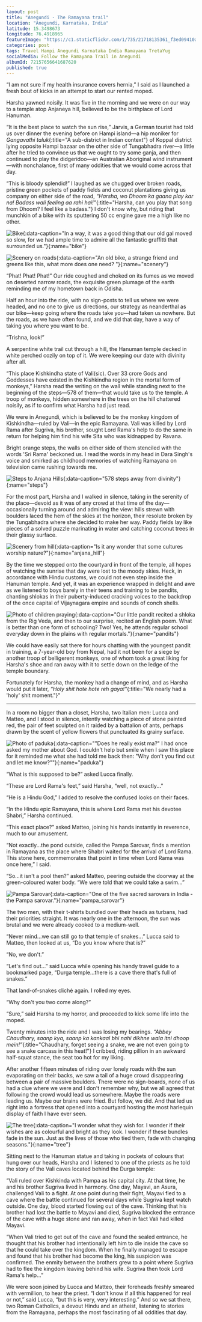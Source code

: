 ```yaml
---
layout: post
title: "Anegundi - The Ramayana trail"
location: "Anegundi, Karnataka, India"
latitude: 15.3498673
longitude: 76.4918965
featureImage: "https://c1.staticflickr.com/1/735/21718135361_f3ed09410a_b.jpg"
categories: post
tags: Travel Hampi Anegundi Karnataka India Ramayana TretaYug
socialMedia: Follow the Ramayana Trail in Anegundi
albumId: 72157656641687620
published: true
---
```



“I am not sure if my health insurance covers hernia,” I said as I launched a fresh bout of kicks in an attempt to start our rented moped. 

Harsha yawned noisily. It was five in the morning and we were on our way to a temple atop Anjaneya hill, believed to be the birthplace of Lord Hanuman.

“It is the best place to watch the sun rise,” Jarvis, a German tourist had told us over dinner the evening before on Hampi island—a hip moniker for _Gangavathi_ _taluk_{:title="A sub-district in Indian context"} of Koppal district lying opposite Hampi bazaar on the other side of Tungabhadra river—a little after he tried to convince us that we ought to try some ganja, and then continued to play the didgeridoo—an Australian Aboriginal wind instrument—with nonchalance, first of many oddities that we would come across that day. 

“This is bloody splendid!” I laughed as we chugged over broken roads, pristine green pockets of paddy fields and coconut plantations giving us company on either side of the road, _“Harsha, wo Dhoom ka gaana play kar na! Badass wali feeling aa rahi hai!”_{:title="Harsha, can you play that song from Dhoom? I feel like a badass."} I don't know why, but riding that munchkin of a bike with its sputtering 50 cc engine gave me a high like no other. 

![Bike](https://c2.staticflickr.com/6/5680/21605374956_544656b5ea_c.jpg){:data-caption="In a way, it was a good thing that our old gal moved so slow, for we had ample time to admire all the fantastic graffitti that surrounded us."}{:name="bike"}

![Scenery on roads](https://c1.staticflickr.com/1/753/21443515620_d36e311ec3_c.jpg){:data-caption="An old bike, a strange friend and greens like this, what more does one need? "}{:name="scenery"}

“Phat! Phat! Phat!” Our ride coughed and choked on its fumes as we moved on deserted narrow roads, the exquisite green plumage of the earth reminding me of my hometown back in Odisha.

Half an hour into the ride, with no sign-posts to tell us where we were headed, and no one to give us directions, our strategy as neanderthal as our bike—keep going where the roads take you—had taken us nowhere. But the roads, as we have often found, and we did that day, have a way of taking you where you want to be. 

“Trishna, look!”

A serpentine white trail cut through a hill, the Hanuman temple decked in white perched cozily on top of it. We were keeping our date with divinity after all. 

“This place Kishkindha state of Vali(sic). Over 33 crore Gods and Goddesses have existed in the Kishkindha region in the mortal form of monkeys,” Harsha read the writing on the wall while standing next to the beginning of the steps—578 of them—that would take us to the temple. A troop of monkeys, hidden somewhere in the trees on the hill chattered noisily, as if to confirm what Harsha had just read.  

We were in Anegundi, which is believed to be the monkey kingdom of Kishkindha—ruled by Vali—in the epic Ramayana. Vali was killed by Lord Rama after Sugriva, his brother, sought Lord Rama's help to do the same in return for helping him find his wife Sita who was kidnapped by Ravana. 

Bright orange steps, the walls on either side of them stenciled with the words 'Sri Rama' beckoned us. I read the words in my head in Dara Singh's voice and smirked as childhood memories of watching Ramayana on television came rushing towards me.

![Steps to Anjana Hills](https://c1.staticflickr.com/1/723/21631623295_95f9b9ce39_c.jpg){:data-caption="578 steps away from divinity"}{:name="steps"}

For the most part, Harsha and I walked in silence, taking in the serenity of the place—devoid as it was of any crowd at that time of the day—occasionally turning around and admiring the view: hills strewn with boulders laced the hem of the skies at the horizon, their resolute broken by the Tungabhadra where she decided to make her way. Paddy fields lay like pieces of a solved puzzle marinating in water and catching coconut trees in their glassy surface.     

![Scenery from hill](https://c1.staticflickr.com/1/684/21605379406_747de9896b_c.jpg){:data-caption="Is it any wonder that some cultures worship nature?"}{:name="anjana_hill"}

By the time we stepped onto the courtyard in front of the temple, all hopes of watching the sunrise that day were lost to the moody skies. Heck, in accordance with Hindu customs, we could not even step inside the Hanuman temple. And yet, it was an experience wrapped in delight and awe as we listened to boys barely in their teens and training to be pandits, chanting shlokas in their puberty-induced cracking voices to the backdrop of the once capital of Vijaynagara empire and sounds of conch shells. 

![Photo of children praying](https://c1.staticflickr.com/1/625/21620132112_43b93b242b_c.jpg){:data-caption="Our little pandit recited a shloka from the Rig Veda, and then to our surprise, recited an English poem. What is better than one form of schooling? Two! Yes, he attends regular school everyday down in the plains with regular mortals."}{:name="pandits"}

We could have easily sat there for hours chatting with the youngest pandit in training, a 7-year-old boy from Nepal, had it not been for a 	siege by another troop of belligerent monkeys, one of whom took a great liking for Harsha's shoe and ran away with it to settle down on the ledge of the temple boundary. 

Fortunately for Harsha, the monkey had a change of mind, and as Harsha would put it later, _“Holy shit hote hote reh gaya!"_{:title="We nearly had a 'holy' shit moment."}"

***

In a room no bigger than a closet, Harsha, two Italian men: Lucca and Matteo, and I stood in silence, intently watching a piece of stone painted red, the pair of feet sculpted on it raided by a battalion of ants, perhaps drawn by the scent of yellow flowers that punctuated its grainy surface.

![Photo of paduka](https://c1.staticflickr.com/1/573/21008746414_e40122c4ab_c.jpg){:data-caption="\"Does he really exist ma?\" I had once asked my mother about God. I couldn't help but smile when I saw this place for it reminded me what she had told me back then: \"Why don't you find out and let me know?\""}{:name="paduka"}

“What is this supposed to be?” asked Lucca finally.

“These are Lord Rama's feet,” said Harsha, “well, not exactly...”

“He is a Hindu God,” I added to resolve the confused looks on their faces. 

“In the Hindu epic Ramayana, this is where Lord Rama met his devotee Shabri,” Harsha continued.

“This exact place?” asked Matteo, joining his hands instantly in reverence, much to our amusement. 

“Not exactly...the pond outside, called the Pampa Sarovar, finds a mention in Ramayana as the place where Shabri waited for the arrival of Lord Rama. This stone here, commemorates that point in time when Lord Rama was once here,” I said. 

“So...it isn't a pool then?” asked Matteo, peering outside the doorway at the green-coloured water body. “We were told that we could take a swim...”  

![Pampa Sarovar](https://c2.staticflickr.com/6/5623/21444603279_6fb700d5ec_c.jpg){:data-caption="One of the five sacred sarovars in India - the Pampa sarovar."}{:name="pampa_sarovar"}

The two men, with their t-shirts bundled over their heads as turbans, had their priorities straight. It was nearly one in the afternoon, the sun was brutal and we were already cooked to a medium-well. 

“Never mind...we can still go to that temple of snakes...” Lucca said to Matteo, then looked at us, “Do you know where that is?”

“No, we don't.” 

“Let's find out...” said Lucca while opening his handy travel guide to a bookmarked page, “Durga temple...there is a cave there that's full of snakes.”

That land-of-snakes cliché again. I rolled my eyes.

“Why don't you two come along?”

“Sure,” said Harsha to my horror, and proceeded to kick some life into the moped. 

Twenty minutes into the ride and I was losing my bearings. _“Abbey Chaudhary, saanp kya, saanp ka kankaal bhi nahi dikhne wala itni dhoop mein!”_{:title="Chaudhary, forget seeing a snake, we are not even going to see a snake carcass in this heat!"} I cribbed, riding pillion in an awkward half-squat stance, the seat too hot for my liking. 

After another fifteen minutes of riding over lonely roads with the sun evaporating on their backs, we saw a tail of a huge crowd disappearing between a pair of massive boulders. There were no sign-boards, none of us had a clue where we were and I don't remember why, but we all agreed that following the crowd would lead us somewhere. Maybe the roads were leading us. Maybe our brains were fried. But follow, we did. And that led us right into a fortress that opened into a courtyard hosting the most harlequin display of faith I have ever seen. 

![The tree](https://c1.staticflickr.com/1/614/21443515010_cba09f6959_c.jpg){:data-caption="I wonder what they wish for. I wonder if their wishes are as colourful and bright as they look. I wonder if these bundles fade in the sun. Just as the lives of those who tied them, fade with changing seasons."}{:name="tree"}

Sitting next to the Hanuman statue and taking in pockets of colours that hung over our heads, Harsha and I listened to one of the priests as he told the story of the Vali caves located behind the Durga temple: 

“Vali ruled over Kishkinda with Pampa as his capital city. At that time, he and his brother Sugriva lived in harmony. One day, Mayavi, an Asura, challenged Vali to a fight. At one point during their fight, Mayavi fled to a cave where the battle continued for several days while Sugriva kept watch outside. One day, blood started flowing out of the cave. Thinking that his brother had lost the battle to Mayavi and died, Sugriva blocked the entrance of the cave with a huge stone and ran away, when in fact Vali had killed Mayavi. 

“When Vali tried to get out of the cave and found the sealed entrance, he thought that his brother had intentionally left him to die inside the cave so that he could take over the kingdom. When he finally managed to escape and found that his brother had become the king, his suspicion was confirmed. The enmity between the brothers grew to a point where Sugriva had to flee the kingdom leaving behind his wife. Sugriva then took Lord Rama's help...”

We were soon joined by Lucca and Matteo, their foreheads freshly smeared with vermillion, to hear the priest. “I don't know if all this happened for real or not,” said Lucca, “but this is very, very interesting.” And so we sat there, two Roman Catholics, a devout Hindu and an atheist, listening to stories from the Ramayana, perhaps the most fascinating of all oddities that day.
